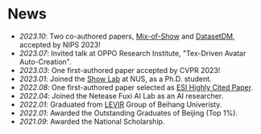 # News
- *2023.10*: Two co-authored papers, [Mix-of-Show](https://showlab.github.io/Mix-of-Show/) and [DatasetDM](https://weijiawu.github.io/DatasetDM_page/), accepted by NIPS 2023!
- *2023.07*: Invited talk at OPPO Research Institute, "Tex-Driven Avatar Auto-Creation".
- *2023.03*: One first-authored paper accepted by CVPR 2023!
- *2023.01*: Joined the [Show Lab](https://sites.google.com/view/showlab/) at NUS, as a Ph.D. student.
- *2022.08*: One first-authored paper selected as [ESI Highly Cited Paper](https://clarivate.libguides.com/c.php?g=593878&p=4107961).
- *2022.04*: Joined the Netease Fuxi AI Lab as an AI researcher.
- *2022.01*: Graduated from [LEVIR](https://levir.buaa.edu.cn/) Group of Beihang Univeristy.
- *2022.01*: Awarded the Outstanding Graduates of Beijing (Top 1%).
- *2021.09*: Awarded the National Scholarship.
